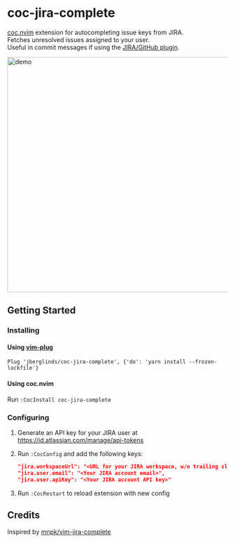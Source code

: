 # coc-jira-complete
[coc.nvim](https://github.com/neoclide/coc.nvim) extension for autocompleting issue keys from JIRA.  
Fetches unresolved issues assigned to your user.  
Useful in commit messages if using the [JIRA/GitHub plugin](https://github.com/marketplace/jira-software-github).

<img width="536" alt="demo" src="https://user-images.githubusercontent.com/6368728/64489737-d1c6d500-d256-11e9-8819-3a75c5ee8046.png">

## Getting Started
### Installing
#### Using [vim-plug](https://github.com/junegunn/vim-plug)
```vim
Plug 'jberglinds/coc-jira-complete', {'do': 'yarn install --frozen-lockfile'}
```
#### Using coc.nvim
Run `:CocInstall coc-jira-complete`

### Configuring
1. Generate an API key for your JIRA user at https://id.atlassian.com/manage/api-tokens
2. Run `:CocConfig` and add the following keys:

    ```json
    "jira.workspaceUrl": "<URL for your JIRA workspace, w/o trailing slash>",
    "jira.user.email": "<Your JIRA account email>",
    "jira.user.apiKey": "<Your JIRA account API key>"
    ```
3. Run `:CocRestart` to reload extension with new config

## Credits
Inspired by [mnpk/vim-jira-complete](https://github.com/mnpk/vim-jira-complete)

